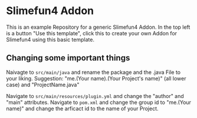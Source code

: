 # Slimefun4 Addon
This is an example Repository for a generic Slimefun4 Addon.
In the top left is a button "Use this template", click this to create your own Addon for Slimefun4 using this basic template.

## Changing some important things
Naivagte to `src/main/java` and rename the package and the .java File to your liking.
Suggestion: "me.(Your name).(Your Project's name)" (all lower case) and "ProjectName.java"

Navigate to `src/main/resources/plugin.yml` and change the "author" and "main" attributes.
Navigate to `pom.xml` and change the group id to "me.(Your name)" and change the arficact id to the name of your Project.
